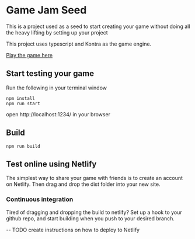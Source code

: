 # Game Jam Seed

This is a project used as a seed to start creating your game without doing all the heavy lifting by setting up your project

This project uses typescript and Kontra as the game engine.

[Play the game here](https://trijam-75.netlify.app/)
## Start testing your game

Run the following in your terminal window

```
npm install
npm run start
```

open http://localhost:1234/ in your browser

## Build

```
npm run build
```

## Test online using Netlify

The simplest way to share your game with friends is to create an account on Netlify.
Then drag and drop the dist folder into your new site.

### Continuous integration

Tired of dragging and dropping the build to netlify?
Set up a hook to your github repo, and start building when you push to your desired branch.

-- TODO create instructions on how to deploy to Netlify
